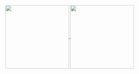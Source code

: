 <a href="https://github.com/AnshhSingh/AnshhSingh">
  <img height=200 align="center" src="https://github-readme-stats.vercel.app/api?username=AnshhSingh&count_private=true&show_icons=true&theme=radical&hide_border=true" />
</a>
<a href="https://github.com/AnshhSingh/AnshhSingh">
  <img height=200 align="center" src="https://github-readme-stats.vercel.app/api/top-langs/?username=AnshhSingh&hide_progress=true&theme=radical&hide_border=true&langs_count=8&size_weight=0.5&count_weight=0.5"/>
</a>


